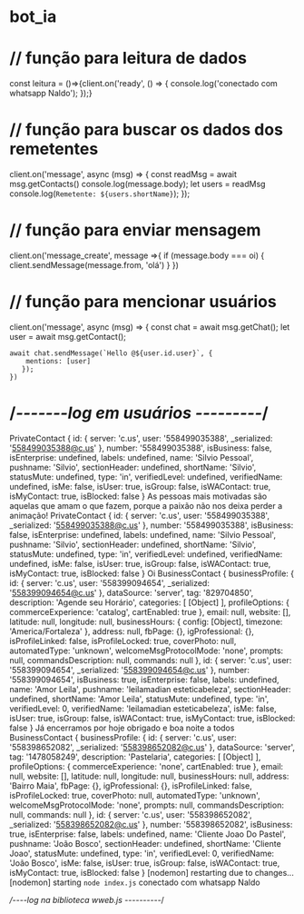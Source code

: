 # bot_ia

# // função para leitura de dados

const leitura = ()=>{client.on('ready', () => {
console.log('conectado com whatsapp Naldo');
});}

# // função para buscar os dados dos remetentes

client.on('message', async (msg) => {
const readMsg = await msg.getContacts()
console.log(message.body);
let users = readMsg
console.log(`Remetente: ${users.shortName}`);
});

# // função para enviar mensagem

client.on('message_create', message =>{
if (message.body === oi) {
client.sendMessage(message.from, 'olá')
}
})

# // função para mencionar usuários

client.on('message', async (msg) => {
const chat = await msg.getChat();
let user = await msg.getContact();

    await chat.sendMessage(`Hello @${user.id.user}`, {
        mentions: [user]
       });
    })

# /_-------log em usuários ---------_/

PrivateContact {
id: {
server: 'c.us',
user: '558499035388',
\_serialized: '558499035388@c.us'
},
number: '558499035388',
isBusiness: false,
isEnterprise: undefined,
labels: undefined,
name: 'Silvio Pessoal',
pushname: 'Silvio',
sectionHeader: undefined,
shortName: 'Silvio',
statusMute: undefined,
type: 'in',
verifiedLevel: undefined,
verifiedName: undefined,
isMe: false,
isUser: true,
isGroup: false,
isWAContact: true,
isMyContact: true,
isBlocked: false
}
As pessoas mais motivadas são aquelas que amam o que fazem, porque a paixão não nos deixa perder a animação!
PrivateContact {
id: {
server: 'c.us',
user: '558499035388',
\_serialized: '558499035388@c.us'
},
number: '558499035388',
isBusiness: false,
isEnterprise: undefined,
labels: undefined,
name: 'Silvio Pessoal',
pushname: 'Silvio',
sectionHeader: undefined,
shortName: 'Silvio',
statusMute: undefined,
type: 'in',
verifiedLevel: undefined,
verifiedName: undefined,
isMe: false,
isUser: true,
isGroup: false,
isWAContact: true,
isMyContact: true,
isBlocked: false
}
Oi
BusinessContact {
businessProfile: {
id: {
server: 'c.us',
user: '558399094654',
\_serialized: '558399094654@c.us'
},
dataSource: 'server',
tag: '829704850',
description: 'Agende seu Horário',
categories: [ [Object] ],
profileOptions: { commerceExperience: 'catalog', cartEnabled: true },
email: null,
website: [],
latitude: null,
longitude: null,
businessHours: { config: [Object], timezone: 'America/Fortaleza' },
address: null,
fbPage: {},
igProfessional: {},
isProfileLinked: false,
isProfileLocked: true,
coverPhoto: null,
automatedType: 'unknown',
welcomeMsgProtocolMode: 'none',
prompts: null,
commandsDescription: null,
commands: null
},
id: {
server: 'c.us',
user: '558399094654',
\_serialized: '558399094654@c.us'
},
number: '558399094654',
isBusiness: true,
isEnterprise: false,
labels: undefined,
name: 'Amor Leila',
pushname: 'leilamadian esteticabeleza',
sectionHeader: undefined,
shortName: 'Amor Leila',
statusMute: undefined,
type: 'in',
verifiedLevel: 0,
verifiedName: 'leilamadian esteticabeleza',
isMe: false,
isUser: true,
isGroup: false,
isWAContact: true,
isMyContact: true,
isBlocked: false
}
Já encerramos por hoje obrigado e boa noite a todos
BusinessContact {
businessProfile: {
id: {
server: 'c.us',
user: '558398652082',
\_serialized: '558398652082@c.us'
},
dataSource: 'server',
tag: '1478058249',
description: 'Pastelaria',
categories: [ [Object] ],
profileOptions: { commerceExperience: 'none', cartEnabled: true },
email: null,
website: [],
latitude: null,
longitude: null,
businessHours: null,
address: 'Bairro Maia',
fbPage: {},
igProfessional: {},
isProfileLinked: false,
isProfileLocked: true,
coverPhoto: null,
automatedType: 'unknown',
welcomeMsgProtocolMode: 'none',
prompts: null,
commandsDescription: null,
commands: null
},
id: {
server: 'c.us',
user: '558398652082',
\_serialized: '558398652082@c.us'
},
number: '558398652082',
isBusiness: true,
isEnterprise: false,
labels: undefined,
name: 'Cliente Joao Do Pastel',
pushname: 'João Bosco',
sectionHeader: undefined,
shortName: 'Cliente Joao',
statusMute: undefined,
type: 'in',
verifiedLevel: 0,
verifiedName: 'João Bosco',
isMe: false,
isUser: true,
isGroup: false,
isWAContact: true,
isMyContact: true,
isBlocked: false
}
[nodemon] restarting due to changes...
[nodemon] starting `node index.js`
conectado com whatsapp Naldo

_/----log na biblioteca wweb.js ----------_/
